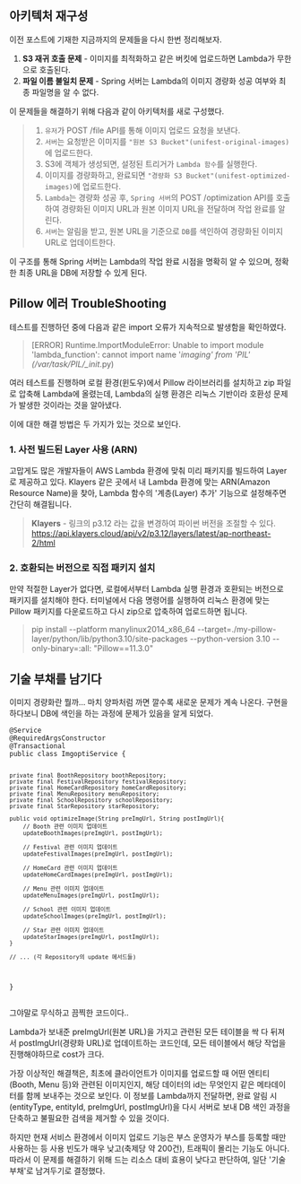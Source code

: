 <h2 id="아키텍처-재구성">아키텍처 재구성</h2>
<p>이전 포스트에 기재한 지금까지의 문제들을 다시 한번 정리해보자.</p>
<ol>
<li><strong>S3 재귀 호출 문제</strong> - 이미지를 최적화하고 같은 버킷에 업로드하면 Lambda가 무한으로 호출된다.</li>
<li><strong>파일 이름 불일치 문제</strong> - Spring 서버는 Lambda의 이미지 경량화 성공 여부와 최종 파일명을 알 수 없다.</li>
</ol>
<p>이 문제들을 해결하기 위해 다음과 같이 아키텍처를 새로 구성했다.
<img alt="" src="https://velog.velcdn.com/images/ysj7191/post/daba5d84-d200-478e-8974-8029a7314c4e/image.png" /></p>
<blockquote>
<ol>
<li><code>유저</code>가 POST /file API를 통해 이미지 업로드 요청을 보낸다.</li>
<li><code>서버</code>는 요청받은 이미지를 <code>&quot;원본 S3 Bucket&quot;(unifest-original-images)</code>에 업로드한다.</li>
<li>S3에 객체가 생성되면, 설정된 트리거가 <code>Lambda 함수</code>를 실행한다.</li>
<li>이미지를 경량화하고, 완료되면 <code>&quot;경량화 S3 Bucket&quot;(unifest-optimized-images)</code>에 업로드한다.</li>
<li><code>Lambda</code>는 경량화 성공 후, <code>Spring 서버</code>의 POST /optimization API를 호출하여 경량화된 이미지 URL과 원본 이미지 URL을 전달하며 작업 완료를 알린다.</li>
<li><code>서버</code>는 알림을 받고, 원본 URL을 기준으로 <code>DB</code>를 색인하여 경량화된 이미지 URL로 업데이트한다.</li>
</ol>
</blockquote>
<p>이 구조를 통해 Spring 서버는 Lambda의 작업 완료 시점을 명확히 알 수 있으며, 정확한 최종 URL을 DB에 저장할 수 있게 된다.</p>
<h2 id="pillow-에러-troubleshooting">Pillow 에러 TroubleShooting</h2>
<p>테스트를 진행하던 중에 다음과 같은 import 오류가 지속적으로 발생함을 확인하였다.</p>
<blockquote>
<p>[ERROR] Runtime.ImportModuleError: Unable to import module 'lambda_function': cannot import name '<em>imaging' from 'PIL' (/var/task/PIL/_<em>init</em></em>.py)</p>
</blockquote>
<p>여러 테스트를 진행하며 로컬 환경(윈도우)에서 Pillow 라이브러리를 설치하고 zip 파일로 압축해 Lambda에 올렸는데, Lambda의 실행 환경은 리눅스 기반이라 호환성 문제가 발생한 것이라는 것을 알아냈다.</p>
<p>이에 대한 해결 방법은 두 가지가 있는 것으로 보인다.</p>
<h3 id="1-사전-빌드된-layer-사용-arn">1. 사전 빌드된 Layer 사용 (ARN)</h3>
<p>고맙게도 많은 개발자들이 AWS Lambda 환경에 맞춰 미리 패키지를 빌드하여 Layer로 제공하고 있다. Klayers 같은 곳에서 내 Lambda 환경에 맞는 ARN(Amazon Resource Name)을 찾아, Lambda 함수의 '계층(Layer) 추가' 기능으로 설정해주면 간단히 해결됩니다.</p>
<blockquote>
<p><strong>Klayers</strong> - 링크의 p3.12 라는 값을 변경하여 파이썬 버전을 조절할 수 있다.
<a href="https://api.klayers.cloud/api/v2/p3.12/layers/latest/ap-northeast-2/html">https://api.klayers.cloud/api/v2/p3.12/layers/latest/ap-northeast-2/html</a></p>
</blockquote>
<h3 id="2-호환되는-버전으로-직접-패키지-설치">2. 호환되는 버전으로 직접 패키지 설치</h3>
<p>만약 적절한 Layer가 없다면, 로컬에서부터 Lambda 실행 환경과 호환되는 버전으로 패키지를 설치해야 한다. 터미널에서 다음 명령어를 실행하여 리눅스 환경에 맞는 Pillow 패키지를 다운로드하고 다시 zip으로 압축하여 업로드하면 됩니다.</p>
<blockquote>
<p>pip install --platform manylinux2014_x86_64 --target=./my-pillow-layer/python/lib/python3.10/site-packages --python-version 3.10 --only-binary=:all: &quot;Pillow==11.3.0&quot;</p>
</blockquote>
<h2 id="기술-부채를-남기다">기술 부채를 남기다</h2>
<p>이미지 경량화란 뭘까... 마치 양파처럼 까면 깔수록 새로운 문제가 계속 나온다.
구현을 하다보니 DB에 색인을 하는 과정에 문제가 있음을 알게 되었다.</p>
<pre><code class="language-java">@Service
@RequiredArgsConstructor
@Transactional
public class ImgoptiService {

    private final BoothRepository boothRepository;
    private final FestivalRepository festivalRepository;
    private final HomeCardRepository homeCardRepository;
    private final MenuRepository menuRepository;
    private final SchoolRepository schoolRepository;
    private final StarRepository starRepository;

    public void optimizeImage(String preImgUrl, String postImgUrl){
        // Booth 관련 이미지 업데이트
        updateBoothImages(preImgUrl, postImgUrl);

        // Festival 관련 이미지 업데이트
        updateFestivalImages(preImgUrl, postImgUrl);

        // HomeCard 관련 이미지 업데이트
        updateHomeCardImages(preImgUrl, postImgUrl);

        // Menu 관련 이미지 업데이트
        updateMenuImages(preImgUrl, postImgUrl);

        // School 관련 이미지 업데이트
        updateSchoolImages(preImgUrl, postImgUrl);

        // Star 관련 이미지 업데이트
        updateStarImages(preImgUrl, postImgUrl);
    }

    // ... (각 Repository의 update 메서드들)
}</code></pre>
<p>그야말로 무식하고 끔찍한 코드이다..</p>
<p>Lambda가 보내준 preImgUrl(원본 URL)을 가지고 관련된 모든 테이블을 싹 다 뒤져서 postImgUrl(경량화 URL)로 업데이트하는 코드인데, 모든 테이블에서 해당 작업을 진행해야하므로 cost가 크다.</p>
<p>가장 이상적인 해결책은, 최초에 클라이언트가 이미지를 업로드할 때 어떤 엔티티(Booth, Menu 등)와 관련된 이미지인지, 해당 데이터의 id는 무엇인지 같은 메타데이터를 함께 보내주는 것으로 보인다. 이 정보를 Lambda까지 전달하면, 완료 알림 시 (entityType, entityId, preImgUrl, postImgUrl)을 다시 서버로 보내 DB 색인 과정을 단축하고 불필요한 검색을 제거할 수 있을 것이다.</p>
<p>하지만 현재 서비스 환경에서 이미지 업로드 기능은 부스 운영자가 부스를 등록할 때만 사용하는 등 사용 빈도가 매우 낮고(축제당 약 200건), 트래픽이 몰리는 기능도 아니다. 따라서 이 문제를 해결하기 위해 드는 리소스 대비 효용이 낮다고 판단하여, 일단 '기술 부채'로 남겨두기로 결정했다.</p>